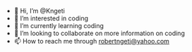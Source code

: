 - 👋 Hi, I’m @Kngeti
- 👀 I’m interested in coding
- 🌱 I’m currently learning coding
- 💞️ I’m looking to collaborate on more information on coding
- 📫 How to reach me through robertngeti@yahoo.com

<!---
Kngeti/Kngeti is a ✨ special ✨ repository because its `README.md` (this file) appears on your GitHub profile.
You can click the Preview link to take a look at your changes.
--->
